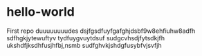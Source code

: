 # hello-world
First repo duuuuuuuudes
dsjfgsdfuyfgafghjdsbf9w8ehfiuhw8adfh
sdfhgkjytewuftyv
tydfuygvuytdsuf
sudgcvhsdjfytsdkjfh
ukshdfjksdhfusjhfbj,nsmb
sudfghvkjshdgfusybfvjsvfjh
